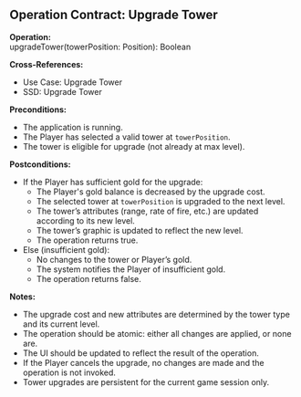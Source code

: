 ## Operation Contract: Upgrade Tower

**Operation:**  
upgradeTower(towerPosition: Position): Boolean

**Cross-References:**  
- Use Case: Upgrade Tower  
- SSD: Upgrade Tower

**Preconditions:**  
- The application is running.
- The Player has selected a valid tower at `towerPosition`.
- The tower is eligible for upgrade (not already at max level).

**Postconditions:**  
- If the Player has sufficient gold for the upgrade:
  - The Player's gold balance is decreased by the upgrade cost.
  - The selected tower at `towerPosition` is upgraded to the next level.
  - The tower’s attributes (range, rate of fire, etc.) are updated according to its new level.
  - The tower’s graphic is updated to reflect the new level.
  - The operation returns true.
- Else (insufficient gold):
  - No changes to the tower or Player’s gold.
  - The system notifies the Player of insufficient gold.
  - The operation returns false.

**Notes:**
- The upgrade cost and new attributes are determined by the tower type and its current level.
- The operation should be atomic: either all changes are applied, or none are.
- The UI should be updated to reflect the result of the operation.
- If the Player cancels the upgrade, no changes are made and the operation is not invoked.
- Tower upgrades are persistent for the current game session only.
